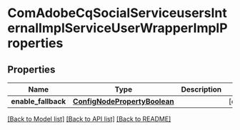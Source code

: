 # ComAdobeCqSocialServiceusersInternalImplServiceUserWrapperImplProperties

## Properties
Name | Type | Description | Notes
------------ | ------------- | ------------- | -------------
**enable_fallback** | [**ConfigNodePropertyBoolean**](ConfigNodePropertyBoolean.md) |  | [optional] 

[[Back to Model list]](../README.md#documentation-for-models) [[Back to API list]](../README.md#documentation-for-api-endpoints) [[Back to README]](../README.md)


